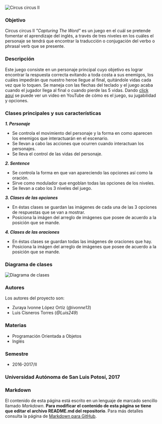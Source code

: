![Circus circus II](http://i.imgur.com/OYyAxgA.jpg)

### Objetivo
Circus circus II _"Capturing The Word"_ es un juego en el cuál se pretende fomentar el aprendizaje del inglés, a través de tres niveles en los cuáles el personaje se tendrá que encontrar la traducción o conjugación del verbo o phrasal verb que se presente.

### Descripción
Este juego consiste en un personaje principal cuyo objetivo es lograr encontrar la respuesta correcta evitando a toda costa a sus enemigos, los cuáles impedirán que nuestro heroe llegue al final, quitándole vidas cada vez que lo toquen. Se maneja con las flechas del teclado y el juego acaba cuando el jugador llega al final o cuando pierde las 5 vidas. Dando [click aquí](https://www.youtube.com/watch?v=GTMQTFgxRq8) se puede ver un video en YouTube de cómo es el juego, su jugabilidad y opciones.

### Clases principales y sus características
**_1. Personaje_**
* Se controla el movimiento del personaje y la forma en como aparecen los enemigos que interactuarán en el escenario.
* Se llevan a cabo las acciones que ocurren cuando interactuan los personajes. 
* Se lleva el control de las vidas del personaje.

**_2. Sentence_**
* Se controla la forma en que van apareciendo las opciones así como la oración.
* Sirve como modulador que engoblan todas las opciones de los niveles.
* Se llevan a cabo los 3 niveles del juego.

**_3. Clases de las opciones_**
* En éstas clases se guardan las imágenes de cada una de las 3 opciones de respuestas que se van a mostrar.
* Posiciona la imágen del arreglo de imágenes que posee de acuerdo a la posición que se mande.

**_4. Clases  de las oraciones_**
* En éstas clases se guardan todas las imágenes de oraciones que hay.
* Posiciona la imágen del arreglo de imágenes que posee de acuerdo a la posición que se mande.

### Diagrama de clases
![Diagrama de clases](http://i.imgur.com/JWUsut4.png)

### Autores
Los autores del proyecto son:
- Zuraya Ivonne López Ortíz (_@ivonne13_)
- Luis Cisneros Torres (_@Luis249_)

### Materias
- Programación Orientada a Objetos
- Inglés

### Semestre
- 2016-2017/II

### Universidad Autónoma de San Luis Potosí, 2017

### Markdown
El contenido de esta página está escrito en un lenguaje de marcado sencillo llamado _Markdown_. **Para modificar el contenido de esta página se tiene que editar el archivo README.md del repositorio**. Para más detalles consulta la página de [Markdown para GitHub](https://guides.github.com/features/mastering-markdown/).
